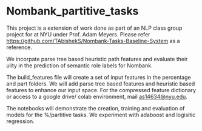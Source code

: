 # Nombank_partitive_tasks

This project is a extension of work done as part of an  NLP class group project for at NYU under Prof. Adam Meyers. 
Please refer https://github.com/TAbishekS/Nombank-Tasks-Baseline-System as a reference. 

We incorpate parse tree based heuristic path features and evaluate their ulity in the prediction of semantic role labels for Nombank.

The build_features file will create a set of input features in the percentage and part folders. We will add parse tree based features and heuristic based features to enhance our input space. 
For the compressed feature dictionary or access to a google drive/ colab environment, mail as14634@nyu.edu. 

The notebooks will demonstrate the creation, training and evaluation of models for the %/partitive tasks. We experiment with adaboost and logisitic regression.    
